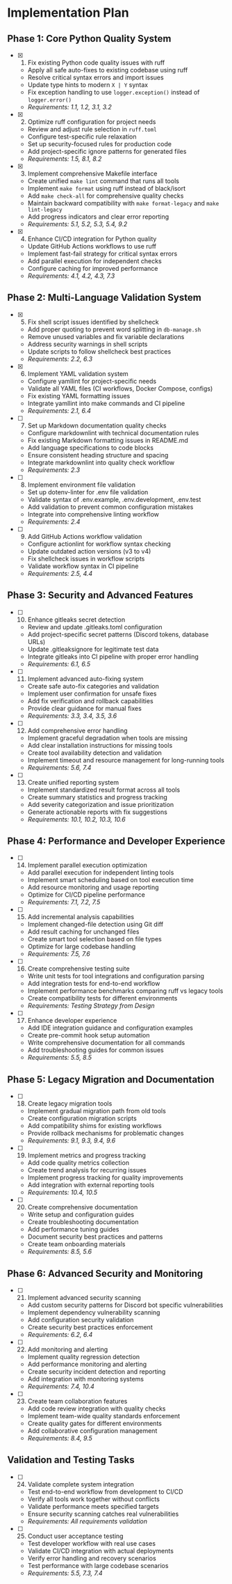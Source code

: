 # Implementation Plan

## Phase 1: Core Python Quality System

- [x] 1. Fix existing Python code quality issues with ruff
  - Apply all safe auto-fixes to existing codebase using ruff
  - Resolve critical syntax errors and import issues
  - Update type hints to modern `X | Y` syntax
  - Fix exception handling to use `logger.exception()` instead of `logger.error()`
  - _Requirements: 1.1, 1.2, 3.1, 3.2_

- [x] 2. Optimize ruff configuration for project needs
  - Review and adjust rule selection in `ruff.toml`
  - Configure test-specific rule relaxation
  - Set up security-focused rules for production code
  - Add project-specific ignore patterns for generated files
  - _Requirements: 1.5, 8.1, 8.2_

- [x] 3. Implement comprehensive Makefile interface
  - Create unified `make lint` command that runs all tools
  - Implement `make format` using ruff instead of black/isort
  - Add `make check-all` for comprehensive quality checks
  - Maintain backward compatibility with `make format-legacy` and `make lint-legacy`
  - Add progress indicators and clear error reporting
  - _Requirements: 5.1, 5.2, 5.3, 5.4, 9.2_

- [x] 4. Enhance CI/CD integration for Python quality
  - Update GitHub Actions workflows to use ruff
  - Implement fast-fail strategy for critical syntax errors
  - Add parallel execution for independent checks
  - Configure caching for improved performance
  - _Requirements: 4.1, 4.2, 4.3, 7.3_

## Phase 2: Multi-Language Validation System

- [x] 5. Fix shell script issues identified by shellcheck
  - Add proper quoting to prevent word splitting in `db-manage.sh`
  - Remove unused variables and fix variable declarations
  - Address security warnings in shell scripts
  - Update scripts to follow shellcheck best practices
  - _Requirements: 2.2, 6.3_

- [x] 6. Implement YAML validation system
  - Configure yamllint for project-specific needs
  - Validate all YAML files (CI workflows, Docker Compose, configs)
  - Fix existing YAML formatting issues
  - Integrate yamllint into make commands and CI pipeline
  - _Requirements: 2.1, 6.4_

- [ ] 7. Set up Markdown documentation quality checks
  - Configure markdownlint with technical documentation rules
  - Fix existing Markdown formatting issues in README.md
  - Add language specifications to code blocks
  - Ensure consistent heading structure and spacing
  - Integrate markdownlint into quality check workflow
  - _Requirements: 2.3_

- [ ] 8. Implement environment file validation
  - Set up dotenv-linter for .env file validation
  - Validate syntax of .env.example, .env.development, .env.test
  - Add validation to prevent common configuration mistakes
  - Integrate into comprehensive linting workflow
  - _Requirements: 2.4_

- [ ] 9. Add GitHub Actions workflow validation
  - Configure actionlint for workflow syntax checking
  - Update outdated action versions (v3 to v4)
  - Fix shellcheck issues in workflow scripts
  - Validate workflow syntax in CI pipeline
  - _Requirements: 2.5, 4.4_

## Phase 3: Security and Advanced Features

- [ ] 10. Enhance gitleaks secret detection
  - Review and update .gitleaks.toml configuration
  - Add project-specific secret patterns (Discord tokens, database URLs)
  - Update .gitleaksignore for legitimate test data
  - Integrate gitleaks into CI pipeline with proper error handling
  - _Requirements: 6.1, 6.5_

- [ ] 11. Implement advanced auto-fixing system
  - Create safe auto-fix categories and validation
  - Implement user confirmation for unsafe fixes
  - Add fix verification and rollback capabilities
  - Provide clear guidance for manual fixes
  - _Requirements: 3.3, 3.4, 3.5, 3.6_

- [ ] 12. Add comprehensive error handling
  - Implement graceful degradation when tools are missing
  - Add clear installation instructions for missing tools
  - Create tool availability detection and validation
  - Implement timeout and resource management for long-running tools
  - _Requirements: 5.6, 7.4_

- [ ] 13. Create unified reporting system
  - Implement standardized result format across all tools
  - Create summary statistics and progress tracking
  - Add severity categorization and issue prioritization
  - Generate actionable reports with fix suggestions
  - _Requirements: 10.1, 10.2, 10.3, 10.6_

## Phase 4: Performance and Developer Experience

- [ ] 14. Implement parallel execution optimization
  - Add parallel execution for independent linting tools
  - Implement smart scheduling based on tool execution time
  - Add resource monitoring and usage reporting
  - Optimize for CI/CD pipeline performance
  - _Requirements: 7.1, 7.2, 7.5_

- [ ] 15. Add incremental analysis capabilities
  - Implement changed-file detection using Git diff
  - Add result caching for unchanged files
  - Create smart tool selection based on file types
  - Optimize for large codebase handling
  - _Requirements: 7.5, 7.6_

- [ ] 16. Create comprehensive testing suite
  - Write unit tests for tool integrations and configuration parsing
  - Add integration tests for end-to-end workflow
  - Implement performance benchmarks comparing ruff vs legacy tools
  - Create compatibility tests for different environments
  - _Requirements: Testing Strategy from Design_

- [ ] 17. Enhance developer experience
  - Add IDE integration guidance and configuration examples
  - Create pre-commit hook setup automation
  - Write comprehensive documentation for all commands
  - Add troubleshooting guides for common issues
  - _Requirements: 5.5, 8.5_

## Phase 5: Legacy Migration and Documentation

- [ ] 18. Create legacy migration tools
  - Implement gradual migration path from old tools
  - Create configuration migration scripts
  - Add compatibility shims for existing workflows
  - Provide rollback mechanisms for problematic changes
  - _Requirements: 9.1, 9.3, 9.4, 9.6_

- [ ] 19. Implement metrics and progress tracking
  - Add code quality metrics collection
  - Create trend analysis for recurring issues
  - Implement progress tracking for quality improvements
  - Add integration with external reporting tools
  - _Requirements: 10.4, 10.5_

- [ ] 20. Create comprehensive documentation
  - Write setup and configuration guides
  - Create troubleshooting documentation
  - Add performance tuning guides
  - Document security best practices and patterns
  - Create team onboarding materials
  - _Requirements: 8.5, 5.6_

## Phase 6: Advanced Security and Monitoring

- [ ] 21. Implement advanced security scanning
  - Add custom security patterns for Discord bot specific vulnerabilities
  - Implement dependency vulnerability scanning
  - Add configuration security validation
  - Create security best practices enforcement
  - _Requirements: 6.2, 6.4_

- [ ] 22. Add monitoring and alerting
  - Implement quality regression detection
  - Add performance monitoring and alerting
  - Create security incident detection and reporting
  - Add integration with monitoring systems
  - _Requirements: 7.4, 10.4_

- [ ] 23. Create team collaboration features
  - Add code review integration with quality checks
  - Implement team-wide quality standards enforcement
  - Create quality gates for different environments
  - Add collaborative configuration management
  - _Requirements: 8.4, 9.5_

## Validation and Testing Tasks

- [ ] 24. Validate complete system integration
  - Test end-to-end workflow from development to CI/CD
  - Verify all tools work together without conflicts
  - Validate performance meets specified targets
  - Ensure security scanning catches real vulnerabilities
  - _Requirements: All requirements validation_

- [ ] 25. Conduct user acceptance testing
  - Test developer workflow with real use cases
  - Validate CI/CD integration with actual deployments
  - Verify error handling and recovery scenarios
  - Test performance with large codebase scenarios
  - _Requirements: 5.5, 7.3, 7.4_
